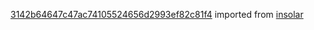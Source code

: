 [3142b64647c47ac74105524656d2993ef82c81f4](https://github.com/insolar/insolar/commit/3142b64647c47ac74105524656d2993ef82c81f4) imported from [insolar](https://github.com/insolar/insolar)
